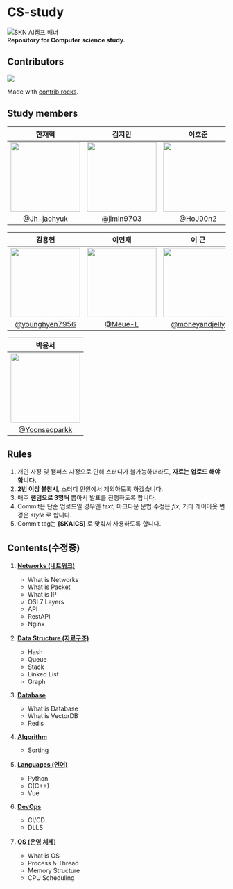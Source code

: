 # CS-study
![SKN AI캠프 배너](https://github.com/Jh-jaehyuk/Jh-jaehyuk.github.io/assets/126551524/7ea63fc3-95f0-44d5-a0f0-cf431cae34f1)   
**Repository for Computer science study.** 
  
## Contributors
<a href="https://github.com/Jh-jaehyuk/cs-study/graphs/contributors">
  <img src="https://contrib.rocks/image?repo=Jh-jaehyuk/cs-study" />
</a>

Made with [contrib.rocks](https://contrib.rocks).

## Study members
| 한재혁 | 김지민 | 이호준 | 정아람 | 최인헌 |
|:----------:|:----------:|:----------:|:----------:|:----------:|
| <img width="160px" src="https://github.com/user-attachments/assets/c7077fd6-1e21-415b-99fe-f00eb094da79" /> | <img width="160px" src=https://github.com/user-attachments/assets/4959d3e9-ba05-476b-ba67-69d4792756ad /> | <img width="160px" src=https://github.com/user-attachments/assets/2827562a-6e13-4670-9b85-c2d93d81759a /> | <img width="160px" src="https://github.com/Jh-jaehyuk/Jh-jaehyuk.github.io/assets/126551524/b24cae67-75d6-48aa-a94e-e847a769f2c0" /> | <img width="160px" src=https://github.com/user-attachments/assets/f16b7145-8c37-4a05-a6b1-2c56ac5e7314 />
| [@Jh-jaehyuk](https://github.com/Jh-jaehyuk) | [@jimin9703](https://github.com/jimin9703) | [@HoJ00n2](https://github.com/HoJ00n2) | [@Ah-ram](https://github.com/Ah-ram) | [@ih9511](https://github.com/ih9511) |

| 김용현 | 이민재 | 이 근 | 이현석 | 허우영 |
|:----------:|:----------:|:----------:|:----------:|:----------:|
| <img width="160px" src="https://github.com/user-attachments/assets/9f50e7d9-8b34-404e-8582-78477ade903d" /> | <img width="160px" src="https://github.com/user-attachments/assets/09d70752-6b73-4c54-aeec-fff73567ca7e" /> | <img width="160px" src="https://avatars.githubusercontent.com/u/142682399?v=4" /> | <img width="160px" src="https://avatars.githubusercontent.com/u/144449816?v=4" /> | <img width="160px" src="https://avatars.githubusercontent.com/u/120430842?v=4" />
| [@younghyen7956](https://github.com/younghyen7956) | [@Meue-L](https://github.com/Meue-L) | [@moneyandjelly](https://github.com/moneyandjelly) | [@lleehs](https://github.com/lleehs) | [@heowooyoung](https://github.com/heowooyoung) |

| 박윤서 |
|:----------:|
| <img width="160px" src="https://avatars.githubusercontent.com/u/168507730?v=4" /> |
| [@Yoonseoparkk](https://github.com/yoonseoparkk) |

## Rules
1. 개인 사정 및 캠퍼스 사정으로 인해 스터디가 불가능하더라도, **자료는 업로드 해야 합니다.**
2. **2번 이상 불참시**, 스터디 인원에서 제외하도록 하겠습니다.
3. 매주 **랜덤으로 3명씩** 뽑아서 발표를 진행하도록 합니다.
4. Commit은 단순 업로드일 경우엔 _text_, 마크다운 문법 수정은 _fix_, 기타 레이아웃 변경은 _style_ 로 합니다.
5. Commit tag는 **\[SKAICS]** 로 맞춰서 사용하도록 합니다.

## Contents(수정중)
1. **[Networks (네트워크)](./Network)**
   * What is Networks
   * What is Packet
   * What is IP
   * OSI 7 Layers
   * API
   * RestAPI
   * Nginx
   
2. **[Data Structure (자료구조)](./Data%20Structure)**
   * Hash
   * Queue
   * Stack
   * Linked List
   * Graph

3. **[Database](./Database)**
    * What is Database
    * What is VectorDB
    * Redis

4. **[Algorithm](./Algorithm)**
   * Sorting

5. **[Languages (언어)](./Languages)**
   * Python
   * C(C++)
   * Vue

6. **[DevOps](./DevOps)**
   * CI/CD
   * DLLS

7. **[OS (운영 체제)](./OS)**  
   * What is OS
   * Process & Thread
   * Memory Structure
   * CPU Scheduling
